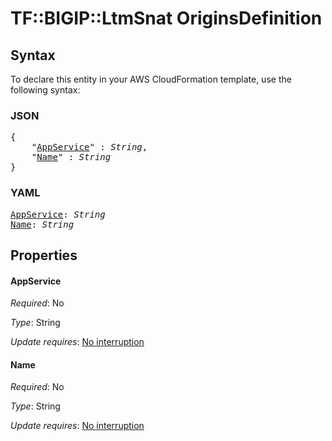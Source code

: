 # TF::BIGIP::LtmSnat OriginsDefinition

## Syntax

To declare this entity in your AWS CloudFormation template, use the following syntax:

### JSON

<pre>
{
    "<a href="#appservice" title="AppService">AppService</a>" : <i>String</i>,
    "<a href="#name" title="Name">Name</a>" : <i>String</i>
}
</pre>

### YAML

<pre>
<a href="#appservice" title="AppService">AppService</a>: <i>String</i>
<a href="#name" title="Name">Name</a>: <i>String</i>
</pre>

## Properties

#### AppService

_Required_: No

_Type_: String

_Update requires_: [No interruption](https://docs.aws.amazon.com/AWSCloudFormation/latest/UserGuide/using-cfn-updating-stacks-update-behaviors.html#update-no-interrupt)

#### Name

_Required_: No

_Type_: String

_Update requires_: [No interruption](https://docs.aws.amazon.com/AWSCloudFormation/latest/UserGuide/using-cfn-updating-stacks-update-behaviors.html#update-no-interrupt)

